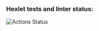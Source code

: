 ### Hexlet tests and linter status:
![Actions Status](https://github.com/DimaKabanov/backend-project-lvl4/workflows/hexlet-check/badge.svg)